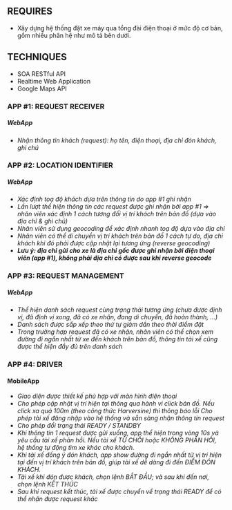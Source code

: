 
## REQUIRES
- Xây dựng hệ thống đặt xe máy qua tổng đài điện thoại ở mức độ cơ bản, gồm nhiều phân hệ như mô tả bên dưới.


## TECHNIQUES
- SOA RESTful API
- Realtime Web Application
- Google Maps API

### APP #1: REQUEST RECEIVER
##### WebApp
- *Nhận thông tin khách (request): họ tên, điện thoại, địa chỉ đón khách, ghi chú*
### APP #2: LOCATION IDENTIFIER
##### WebApp
- *Xác định toạ độ khách dựa trên thông tin do app #1 ghi nhận*
- *Lần lượt thể hiện thông tin các request được ghi nhận bởi app #1 => nhân viên xác định 1 cách tương đối vị trí khách trên bản đồ (dựa vào địa chỉ & ghi chú)*
- *Nhân viên sử dụng geocoding để xác định nhanh toạ độ dựa vào địa chỉ*
- *Nhân viên có thể di chuyển vị trí khách trên bản đồ 1 cách tự do, địa chỉ khách khi đó phải được cập nhật lại tương ứng (reverse geocoding)*
- ***Lưu ý: địa chỉ gửi cho xe là địa chỉ gốc được ghi nhận bởi điện thoại viên (app #1), không phải địa chỉ có được sau khi reverse geocode***
### APP #3: REQUEST MANAGEMENT
##### WebApp
- *Thể hiện danh sách request cùng trạng thái tương ứng (chưa được định vị, đã định vị xong, đã có xe nhận, đang di chuyển, đã hoàn thành, …)*
- *Danh sách được sắp xếp theo thứ tự giảm dần theo thời điểm đặt*
- *Trong trường hợp request đã có xe nhận, nhân viên có thể chọn xem đường đi ngắn nhất từ xe đến khách trên bản đồ, thông tin tài xế cũng được thể hiện đầy đủ trên danh sách*
### APP #4: DRIVER
#### MobileApp
- *Giao diện được thiết kế phù hợp với màn hình điện thoại*
- *Cho phép cập nhật vị trí hiện tại thông qua hành vi click bản đồ. Nếu click xa quá 100m (theo công thức Harversine) thì thông báo lỗi
Cho phép tài xế đăng nhập vào hệ thống và sẵn sàng nhận thông tin request*
- *Cho phép đổi trạng thái READY / STANDBY*
- *Khi thông tin 1 request được gửi xuống, app thể hiện trong vòng 10s và yêu cầu tài xế phản hồi. Nếu tài xế TỪ CHỐI hoặc KHÔNG PHẢN HỒI, hệ thống tự động tìm xe khác cho khách.*
- *Khi tài xế đồng ý đón khách, app show đường đi ngắn nhất từ vị trí hiện tại đến vị trí khách trên bản đồ, giúp tài xế dễ dàng đi đến ĐIỂM ĐÓN KHÁCH.*
- *Tài xế khi đón được khách, chọn lệnh BẮT ĐẦU; và sau khi đến nơi, chọn lệnh KẾT THÚC*
- *Sau khi request kết thúc, tài xế được chuyển về trạng thái READY để có thể nhận được request khác*
